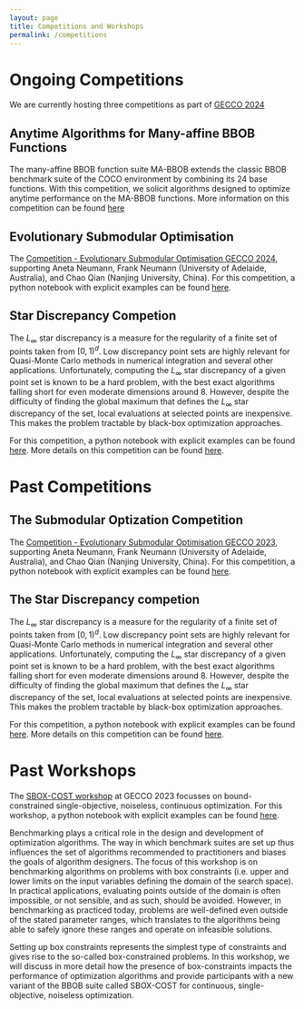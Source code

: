 ```yaml
---
layout: page
title: Competitions and Workshops
permalink: /competitions
---
```


# Ongoing Competitions

We are currently hosting three competitions as part of [GECCO 2024](https://gecco-2024.sigevo.org/Competitions)

## Anytime Algorithms for Many-affine BBOB Functions
The many-affine BBOB function suite MA-BBOB extends the classic BBOB benchmark suite of the COCO environment by combining its 24 base functions. With this competition, we solicit algorithms designed to optimize anytime performance on the MA-BBOB functions. More information on this competition can be found [here](/competitions/mabbob24)


## Evolutionary Submodular Optimisation
 The [Competition - Evolutionary Submodular Optimisation GECCO 2024](https://cs.adelaide.edu.au/~optlog/CompetitionESO2024.php), supporting Aneta Neumann, Frank Neumann (University of Adelaide, Australia), and Chao Qian (Nanjing University, China). For this competition, a python notebook with explicit examples can be found [here](https://github.com/IOHprofiler/IOHexperimenter/blob/competition_notebooks/example/Example_Submodular.ipynb).

## Star Discrepancy Competion

The $L_{\infty}$ star discrepancy is a measure for the regularity of a finite set of points taken from $[0,1)^d$. Low discrepancy point sets are highly relevant for Quasi-Monte Carlo methods in numerical integration and several other applications. Unfortunately, computing the $L_{\infty}$ star discrepancy of a given point set is known to be a hard problem, with the best exact algorithms falling short for even moderate dimensions around 8. However, despite the difficulty of finding the global maximum that defines the $L_{\infty}$ star discrepancy of the set, local evaluations at selected points are inexpensive. This makes the problem tractable by black-box optimization approaches.

For this competition, a python notebook with explicit examples can be found [here](https://github.com/IOHprofiler/IOHexperimenter/blob/competition_notebooks/example/Example_StarDiscr.ipynb). More details on this competition can be found [here](/competitions/stardiscr24).

# Past Competitions
## The Submodular Optization Competition
 The [Competition - Evolutionary Submodular Optimisation GECCO 2023](https://cs.adelaide.edu.au/~optlog/CompetitionESO2023.php), supporting Aneta Neumann, Frank Neumann (University of Adelaide, Australia), and Chao Qian (Nanjing University, China). For this competition, a python notebook with explicit examples can be found [here](https://github.com/IOHprofiler/IOHexperimenter/blob/competition_notebooks/example/Example_Submodular.ipynb).

## The Star Discrepancy competion

The $L_{\infty}$ star discrepancy is a measure for the regularity of a finite set of points taken from $[0,1)^d$. Low discrepancy point sets are highly relevant for Quasi-Monte Carlo methods in numerical integration and several other applications. Unfortunately, computing the $L_{\infty}$ star discrepancy of a given point set is known to be a hard problem, with the best exact algorithms falling short for even moderate dimensions around 8. However, despite the difficulty of finding the global maximum that defines the $L_{\infty}$ star discrepancy of the set, local evaluations at selected points are inexpensive. This makes the problem tractable by black-box optimization approaches.

For this competition, a python notebook with explicit examples can be found [here](https://github.com/IOHprofiler/IOHexperimenter/blob/competition_notebooks/example/Example_StarDiscr.ipynb). More details on this competition can be found [here](/competitions/stardiscr23).

# Past Workshops

The [SBOX-COST workshop](https://sbox-cost.github.io/) at GECCO 2023 focusses on bound-constrained single-objective, noiseless, continuous optimization. For this workshop, a python notebook with explicit examples can be found [here](https://github.com/IOHprofiler/IOHexperimenter/blob/competition_notebooks/example/Example_SBOX.ipynb).


Benchmarking plays a critical role in the design and development of optimization algorithms. The way in which benchmark suites are set up thus influences the set of algorithms recommended to practitioners and biases the goals of algorithm designers. The focus of this workshop is on benchmarking algorithms on problems with box constraints (i.e. upper and lower limits on the input variables defining the domain of the search space). In practical applications, evaluating points outside of the domain is often impossible, or not sensible, and as such, should be avoided. However, in benchmarking as practiced today, problems are well-defined even outside of the stated parameter ranges, which translates to the algorithms being able to safely ignore these ranges and operate on infeasible solutions.

Setting up box constraints represents the simplest type of constraints and gives rise to the so-called box-constrained problems. In this workshop, we will discuss in more detail how the presence of box-constraints impacts the performance of optimization algorithms and provide participants with a new variant of the BBOB suite called SBOX-COST for continuous, single-objective, noiseless optimization.

